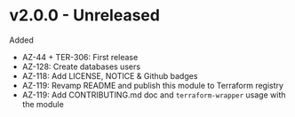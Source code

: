# v2.0.0 - Unreleased

Added
  * AZ-44 + TER-306: First release
  * AZ-128: Create databases users
  * AZ-118: Add LICENSE, NOTICE & Github badges
  * AZ-119: Revamp README and publish this module to Terraform registry
  * AZ-119: Add CONTRIBUTING.md doc and `terraform-wrapper` usage with the module
